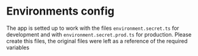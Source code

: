 # Environments config
The app is setted up to work with the files `environment.secret.ts` for development and with `environment.secret.prod.ts` for production. Please create this files, the original files were left as a reference of the required variables